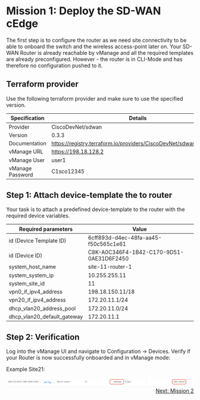 # Mission 1: Deploy the SD-WAN cEdge

The first step is to configure the router as we need site connectivity to be able to onboard the switch and the wireless access-point later on.
Your SD-WAN Router is already reachable by vManage and all the required templates are already preconfigured. However - the router is in CLI-Mode and has therefore no configuration pushed to it.

## Terraform provider

Use the following terraform provider and make sure to use the specified version.

| Specification    | Details                                                              |
| ---------------- | -------------------------------------------------------------------- |
| Provider         | CiscoDevNet/sdwan                                                    |
| Version          | 0.3.3                                                                |
| Documentation    | https://registry.terraform.io/providers/CiscoDevNet/sdwan/0.3.3/docs |
| vManage URL      | https://198.18.128.2                                                 |
| vManage User     | user1                                                                |
| vManage Password | C1sco12345                                                           |

## Step 1: Attach device-template the to router

Your task is to attach a predefined device-template to the router with the required device variables.

| Required parameters         | Value                                    |
| --------------------------- | ---------------------------------------- |
| id (Device Template ID)     | 6cff893d-d4ec-48fa-aa45-f50c565c1e61     |
| id (Device ID)              | C8K-A0C346F4-1B42-C170-9D51-0AE31D6F2450 |
| system_host_name            | site-11-router-1                         |
| system_system_ip            | 10.255.255.11                            |
| system_site_id              | 11                                       |
| vpn0_if_ipv4_address        | 198.18.150.11/18                         |
| vpn20_if_ipv4_address       | 172.20.11.1/24                           |
| dhcp_vlan20_address_pool    | 172.20.11.0/24                           |
| dhcp_vlan20_default_gateway | 172.20.11.1                              |

## Step 2: Verification

Log into the vManage UI and navigate to Configuration -> Devices.
Verify if your Router is now successfully onboarded and in vManage mode:

Example Site21:

<img src=../../img/sd-wan.jpg/>

<div align="right">
  <a href='../Mission 2/README.md'>Next: Mission 2</a>
</div>
